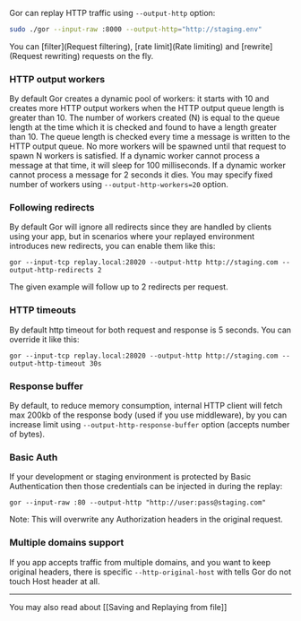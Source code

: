 Gor can replay HTTP traffic using `--output-http` option:

```bash
sudo ./gor --input-raw :8000 --output-http="http://staging.env"
```

You can [filter](Request filtering), [rate limit](Rate limiting) and [rewrite](Request rewriting) requests on the fly. 

### HTTP output workers
By default Gor creates a dynamic pool of workers: it starts with 10 and creates more HTTP output workers when the HTTP output queue length is greater than 10.  The number of workers created (N) is equal to the queue length at the time which it is checked and found to have a length greater than 10. The queue length is checked every time a message is written to the HTTP output queue.  No more workers will be spawned until that request to spawn N workers is satisfied.  If a dynamic worker cannot process a message at that time, it will sleep for 100 milliseconds. If a dynamic worker cannot process a message for 2 seconds it dies.
You may specify fixed number of workers using  `--output-http-workers=20` option.

### Following redirects
By default Gor will ignore all redirects since they are handled by clients using your app, but in scenarios where your replayed environment introduces new redirects, you can enable them like this: 
```
gor --input-tcp replay.local:28020 --output-http http://staging.com --output-http-redirects 2
```
The given example will follow up to 2 redirects per request.

### HTTP timeouts
By default http timeout for both request and response is 5 seconds. You can override it like this:
```
gor --input-tcp replay.local:28020 --output-http http://staging.com --output-http-timeout 30s
```

### Response buffer
By default, to reduce memory consumption, internal HTTP client will fetch max 200kb of the response body (used if you use middleware), by you can increase limit using `--output-http-response-buffer` option (accepts number of bytes).

### Basic Auth

If your development or staging environment is protected by Basic Authentication then those credentials can be injected in during the replay:

```
gor --input-raw :80 --output-http "http://user:pass@staging.com"
```

Note: This will overwrite any Authorization headers in the original request.


### Multiple domains support

If you app accepts traffic from multiple domains, and you want to keep original headers, there is specific `--http-original-host` with tells Gor do not touch Host header at all.


***
You may also read about [[Saving and Replaying from file]]
